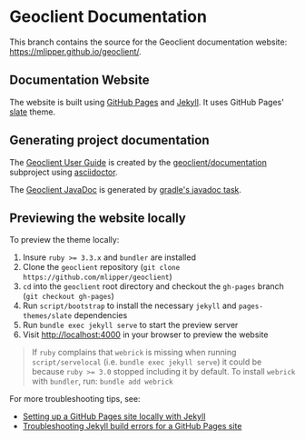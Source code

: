 # Geoclient Documentation

This branch contains the source for the Geoclient documentation website: <https://mlipper.github.io/geoclient/>.

## Documentation Website

The website is built using [GitHub Pages](https://docs.github.com/en/pages) and [Jekyll](https://docs.github.com/en/pages/setting-up-a-github-pages-site-with-jekyll/adding-a-theme-to-your-github-pages-site-using-jekyll). It uses GitHub Pages' [slate](https://github.com/pages-themes/slate) theme.

## Generating project documentation

The [Geoclient User Guide](https://mlipper.github.io/geoclient/docs/current/user-guide) is created by the [geoclient/documentation](https://github.com/mlipper/geoclient/tree/next/documentation) subproject using [asciidoctor](https://docs.asciidoctor.org/).

The [Geoclient JavaDoc](https://mlipper.github.io/geoclient/docs/current/api) is generated by [gradle's javadoc task](https://docs.gradle.org/current/userguide/building_java_projects.html#sec:generating_javadocs).

## Previewing the website locally

To preview the theme locally:

1. Insure `ruby >= 3.3.x` and `bundler` are installed
1. Clone the `geoclient` repository (`git clone https://github.com/mlipper/geoclient`)
1. `cd` into the `geoclient` root directory and checkout the `gh-pages` branch (`git checkout gh-pages`)
1. Run `script/bootstrap` to install the necessary `jekyll` and `pages-themes/slate` dependencies
1. Run `bundle exec jekyll serve` to start the preview server
1. Visit <http://localhost:4000> in your browser to preview the website

> If `ruby` complains that `webrick` is missing when running `script/servelocal` (i.e. `bundle exec jekyll serve`) it could be because `ruby >= 3.0` stopped including it by default. To install `webrick` with `bundler`, run: `bundle add webrick`

For more troubleshooting tips, see:

* [Setting up a GitHub Pages site locally with Jekyll](https://docs.github.com/en/pages/setting-up-a-github-pages-site-with-jekyll/testing-your-github-pages-site-locally-with-jekyll>)
* [Troubleshooting Jekyll build errors for a GitHub Pages site](https://docs.github.com/en/pages/setting-up-a-github-pages-site-with-jekyll/troubleshooting-jekyll-build-errors-for-github-pages-sites)
